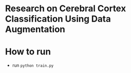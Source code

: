 # Research on Cerebral Cortex Classification Using Data Augmentation 

# How to run
* run `python train.py`


